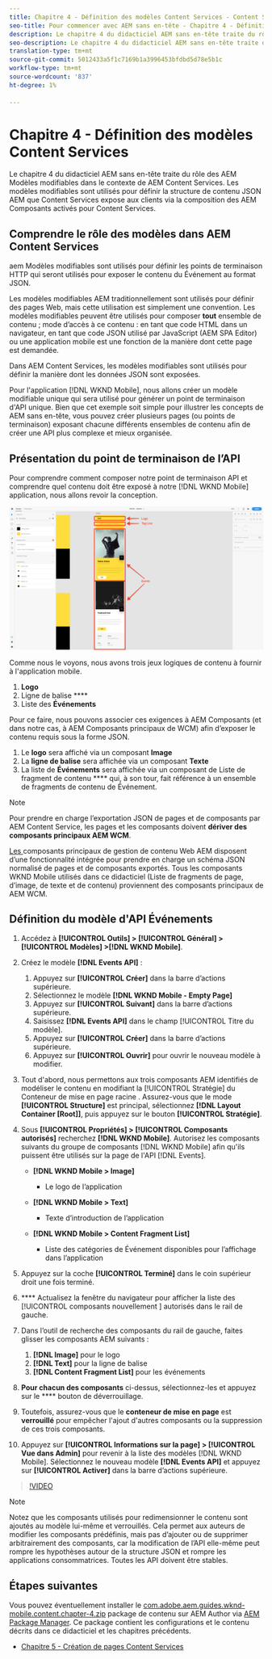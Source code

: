 ```yaml
---
title: Chapitre 4 - Définition des modèles Content Services - Content Services
seo-title: Pour commencer avec AEM sans en-tête - Chapitre 4 - Définition de modèles Content Services
description: Le chapitre 4 du didacticiel AEM sans en-tête traite du rôle des AEM Modèles modifiables dans le contexte de AEM Content Services. Les modèles modifiables sont utilisés pour définir la structure de contenu JSON AEM Content Services expose en fin de compte.
seo-description: Le chapitre 4 du didacticiel AEM sans en-tête traite du rôle des AEM Modèles modifiables dans le contexte de AEM Content Services. Les modèles modifiables sont utilisés pour définir la structure de contenu JSON AEM Content Services expose en fin de compte.
translation-type: tm+mt
source-git-commit: 5012433a5f1c7169b1a3996453bfdbd5d78e5b1c
workflow-type: tm+mt
source-wordcount: '837'
ht-degree: 1%

---
```



# Chapitre 4 - Définition des modèles Content Services

Le chapitre 4 du didacticiel AEM sans en-tête traite du rôle des AEM Modèles modifiables dans le contexte de AEM Content Services. Les modèles modifiables sont utilisés pour définir la structure de contenu JSON AEM que Content Services expose aux clients via la composition des AEM Composants activés pour Content Services.

## Comprendre le rôle des modèles dans AEM Content Services

aem Modèles modifiables sont utilisés pour définir les points de terminaison HTTP qui seront utilisés pour exposer le contenu du Événement au format JSON.

Les modèles modifiables AEM traditionnellement sont utilisés pour définir des pages Web, mais cette utilisation est simplement une convention. Les modèles modifiables peuvent être utilisés pour composer **tout** ensemble de contenu ; mode d’accès à ce contenu : en tant que code HTML dans un navigateur, en tant que code JSON utilisé par JavaScript (AEM SPA Editor) ou une application mobile est une fonction de la manière dont cette page est demandée.

Dans AEM Content Services, les modèles modifiables sont utilisés pour définir la manière dont les données JSON sont exposées.

Pour l&#39;application [!DNL WKND Mobile], nous allons créer un modèle modifiable unique qui sera utilisé pour générer un point de terminaison d&#39;API unique. Bien que cet exemple soit simple pour illustrer les concepts de AEM sans en-tête, vous pouvez créer plusieurs pages (ou points de terminaison) exposant chacune différents ensembles de contenu afin de créer une API plus complexe et mieux organisée.

## Présentation du point de terminaison de l’API

Pour comprendre comment composer notre point de terminaison API et comprendre quel contenu doit être exposé à notre [!DNL WKND Mobile] application, nous allons revoir la conception.

![Décomposition de la page de l&#39;API événements](./assets/chapter-4/design-to-component-mapping.png)

Comme nous le voyons, nous avons trois jeux logiques de contenu à fournir à l&#39;application mobile.

1. **Logo**
2. Ligne de balise ****
3. Liste des **Événements**

Pour ce faire, nous pouvons associer ces exigences à AEM Composants (et dans notre cas, à AEM Composants principaux de WCM) afin d’exposer le contenu requis sous la forme JSON.

1. Le **logo** sera affiché via un composant **Image**
2. La **ligne de balise** sera affichée via un composant **Texte**
3. La liste de **Événements** sera affichée via un composant de Liste de fragment de contenu **** qui, à son tour, fait référence à un ensemble de fragments de contenu de Événement.

>[!NOTE]
>
>Pour prendre en charge l’exportation JSON de pages et de composants par AEM Content Service, les pages et les composants doivent **dériver des composants principaux AEM WCM**.
>
>[Les ](https://github.com/Adobe-Marketing-Cloud/aem-core-wcm-components) composants principaux de gestion de contenu Web AEM disposent d’une fonctionnalité intégrée pour prendre en charge un schéma JSON normalisé de pages et de composants exportés. Tous les composants WKND Mobile utilisés dans ce didacticiel (Liste de fragments de page, d’image, de texte et de contenu) proviennent des composants principaux de AEM WCM.

## Définition du modèle d&#39;API Événements

1. Accédez à **[!UICONTROL Outils] > [!UICONTROL Général] > [!UICONTROL Modèles] >[!DNL WKND Mobile]**.

1. Créez le modèle **[!DNL Events API]** :

   1. Appuyez sur **[!UICONTROL Créer]** dans la barre d’actions supérieure.
   1. Sélectionnez le modèle **[!DNL WKND Mobile - Empty Page]**
   1. Appuyez sur **[!UICONTROL Suivant]** dans la barre d’actions supérieure.
   1. Saisissez **[!DNL Events API]** dans le champ [!UICONTROL Titre du modèle].
   1. Appuyez sur **[!UICONTROL Créer]** dans la barre d’actions supérieure.
   1. Appuyez sur **[!UICONTROL Ouvrir]** pour ouvrir le nouveau modèle à modifier.

1. Tout d&#39;abord, nous permettons aux trois composants AEM identifiés de modéliser le contenu en modifiant la [!UICONTROL Stratégie] du Conteneur de mise en page racine . Assurez-vous que le mode **[!UICONTROL Structure]** est principal, sélectionnez **[!DNL Layout Container \[Root\]]**, puis appuyez sur le bouton **[!UICONTROL Stratégie]**.
1. Sous **[!UICONTROL Propriétés] > [!UICONTROL Composants autorisés]** recherchez **[!DNL WKND Mobile]**. Autorisez les composants suivants du groupe de composants [!DNL WKND Mobile] afin qu&#39;ils puissent être utilisés sur la page de l&#39;API [!DNL Events].

   * **[!DNL WKND Mobile > Image]**

      * Le logo de l’application
   * **[!DNL WKND Mobile > Text]**

      * Texte d’introduction de l’application
   * **[!DNL WKND Mobile > Content Fragment List]**

      * Liste des catégories de Événement disponibles pour l’affichage dans l’application



1. Appuyez sur la coche **[!UICONTROL Terminé]** dans le coin supérieur droit une fois terminé.
1. **** Actualisez la fenêtre du navigateur pour afficher la liste des  [!UICONTROL composants nouvellement ] autorisés dans le rail de gauche.
1. Dans l’outil de recherche des composants du rail de gauche, faites glisser les composants AEM suivants :
   1. **[!DNL Image]** pour le logo
   2. **[!DNL Text]** pour la ligne de balise
   3. **[!DNL Content Fragment List]** pour les événements
1. **Pour chacun des composants** ci-dessus, sélectionnez-les et appuyez sur le  **** bouton de déverrouillage.
1. Toutefois, assurez-vous que le **conteneur de mise en page** est **verrouillé** pour empêcher l&#39;ajout d&#39;autres composants ou la suppression de ces trois composants.
1. Appuyez sur **[!UICONTROL Informations sur la page] > [!UICONTROL Vue dans Admin]** pour revenir à la liste des modèles [!DNL WKND Mobile]. Sélectionnez le nouveau modèle **[!DNL Events API]** et appuyez sur **[!UICONTROL Activer]** dans la barre d’actions supérieure.

>[!VIDEO](https://video.tv.adobe.com/v/28342/?quality=12&learn=on)

>[!NOTE]
>
> Notez que les composants utilisés pour redimensionner le contenu sont ajoutés au modèle lui-même et verrouillés. Cela permet aux auteurs de modifier les composants prédéfinis, mais pas d’ajouter ou de supprimer arbitrairement des composants, car la modification de l’API elle-même peut rompre les hypothèses autour de la structure JSON et rompre les applications consommatrices. Toutes les API doivent être stables.

## Étapes suivantes

Vous pouvez éventuellement installer le [com.adobe.aem.guides.wknd-mobile.content.chapter-4.zip](https://github.com/adobe/aem-guides-wknd-mobile/releases/latest) package de contenu sur AEM Author via [AEM Package Manager](http://localhost:4502/crx/packmgr/index.jsp). Ce package contient les configurations et le contenu décrits dans ce didacticiel et les chapitres précédents.

* [Chapitre 5 - Création de pages Content Services](./chapter-5.md)
